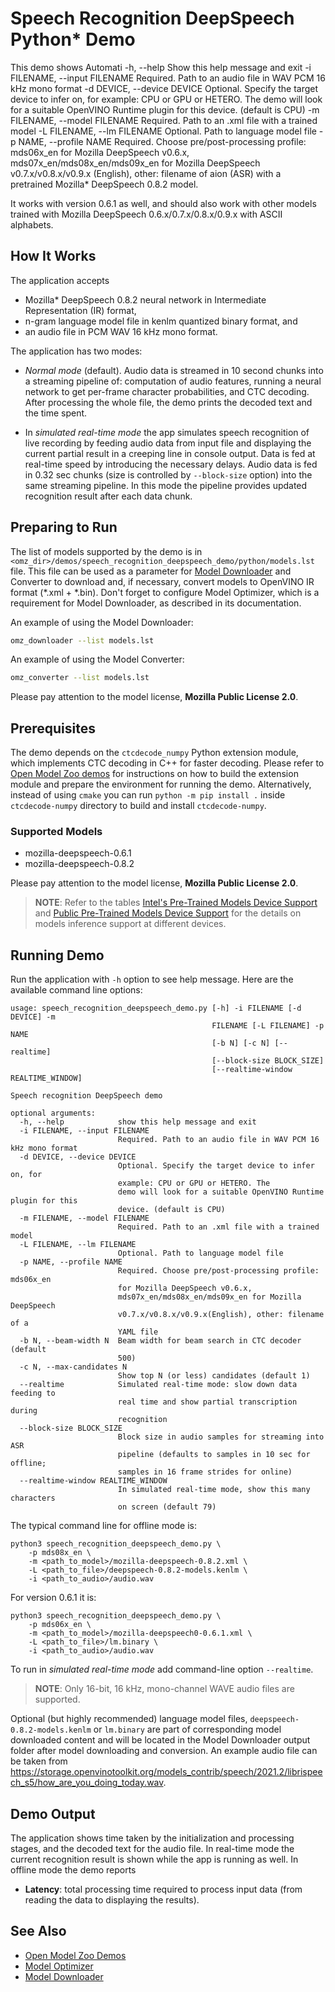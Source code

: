 # Speech Recognition DeepSpeech Python\* Demo

This demo shows Automati  -h, --help            Show this help message and exit
  -i FILENAME, --input FILENAME
                        Required. Path to an audio file in WAV PCM 16 kHz mono format
  -d DEVICE, --device DEVICE
                        Optional. Specify the target device to infer on, for example: CPU or GPU or HETERO. The demo will look for a suitable OpenVINO Runtime plugin for this device. (default is CPU)
  -m FILENAME, --model FILENAME
                        Required. Path to an .xml file with a trained model
  -L FILENAME, --lm FILENAME
                        Optional. Path to language model file
  -p NAME, --profile NAME
                        Required. Choose pre/post-processing profile: mds06x_en for Mozilla DeepSpeech v0.6.x, mds07x_en/mds08x_en/mds09x_en for Mozilla DeepSpeech v0.7.x/v0.8.x/v0.9.x (English), other: filename of aion (ASR) with a pretrained Mozilla\* DeepSpeech 0.8.2 model.

It works with version 0.6.1 as well, and should also work with other models trained with Mozilla DeepSpeech 0.6.x/0.7.x/0.8.x/0.9.x with ASCII alphabets.

## How It Works

The application accepts

* Mozilla\* DeepSpeech 0.8.2 neural network in Intermediate Representation (IR) format,
* n-gram language model file in kenlm quantized binary format, and
* an audio file in PCM WAV 16 kHz mono format.

The application has two modes:

 * *Normal mode* (default). Audio data is streamed in 10 second chunks into a streaming pipeline of: computation of audio features, running a neural network to get per-frame character probabilities, and CTC decoding. After processing the whole file, the demo prints the decoded text and the time spent.

 * In *simulated real-time mode* the app simulates speech recognition of live recording by feeding audio data from input file and displaying the current partial result in a creeping line in console output. Data is fed at real-time speed by introducing the necessary delays. Audio data is fed in 0.32 sec chunks (size is controlled by `--block-size` option) into the same streaming pipeline. In this mode the pipeline provides updated recognition result after each data chunk.

## Preparing to Run

The list of models supported by the demo is in `<omz_dir>/demos/speech_recognition_deepspeech_demo/python/models.lst` file.
This file can be used as a parameter for [Model Downloader](../../../tools/model_tools/README.md) and Converter to download and, if necessary, convert models to OpenVINO IR format (\*.xml + \*.bin).
Don't forget to configure Model Optimizer, which is a requirement for Model Downloader, as described in its documentation.

An example of using the Model Downloader:

```sh
omz_downloader --list models.lst
```

An example of using the Model Converter:

```sh
omz_converter --list models.lst
```

Please pay attention to the model license, **Mozilla Public License 2.0**.

## Prerequisites

The demo depends on the `ctcdecode_numpy` Python extension module, which implements CTC decoding in C++ for faster decoding.
Please refer to [Open Model Zoo demos](../../README.md) for instructions
on how to build the extension module and prepare the environment for running the demo.
Alternatively, instead of using `cmake` you can run `python -m pip install .` inside `ctcdecode-numpy` directory to build and install `ctcdecode-numpy`.

### Supported Models

* mozilla-deepspeech-0.6.1
* mozilla-deepspeech-0.8.2

Please pay attention to the model license, **Mozilla Public License 2.0**.

> **NOTE**: Refer to the tables [Intel's Pre-Trained Models Device Support](../../../models/intel/device_support.md) and [Public Pre-Trained Models Device Support](../../../models/public/device_support.md) for the details on models inference support at different devices.

## Running Demo

Run the application with `-h` option to see help message.
Here are the available command line options:

```
usage: speech_recognition_deepspeech_demo.py [-h] -i FILENAME [-d DEVICE] -m
                                             FILENAME [-L FILENAME] -p NAME
                                             [-b N] [-c N] [--realtime]
                                             [--block-size BLOCK_SIZE]
                                             [--realtime-window REALTIME_WINDOW]

Speech recognition DeepSpeech demo

optional arguments:
  -h, --help            show this help message and exit
  -i FILENAME, --input FILENAME
                        Required. Path to an audio file in WAV PCM 16 kHz mono format
  -d DEVICE, --device DEVICE
                        Optional. Specify the target device to infer on, for
                        example: CPU or GPU or HETERO. The
                        demo will look for a suitable OpenVINO Runtime plugin for this
                        device. (default is CPU)
  -m FILENAME, --model FILENAME
                        Required. Path to an .xml file with a trained model
  -L FILENAME, --lm FILENAME
                        Optional. Path to language model file
  -p NAME, --profile NAME
                        Required. Choose pre/post-processing profile: mds06x_en
                        for Mozilla DeepSpeech v0.6.x,
                        mds07x_en/mds08x_en/mds09x_en for Mozilla DeepSpeech
                        v0.7.x/v0.8.x/v0.9.x(English), other: filename of a
                        YAML file
  -b N, --beam-width N  Beam width for beam search in CTC decoder (default
                        500)
  -c N, --max-candidates N
                        Show top N (or less) candidates (default 1)
  --realtime            Simulated real-time mode: slow down data feeding to
                        real time and show partial transcription during
                        recognition
  --block-size BLOCK_SIZE
                        Block size in audio samples for streaming into ASR
                        pipeline (defaults to samples in 10 sec for offline;
                        samples in 16 frame strides for online)
  --realtime-window REALTIME_WINDOW
                        In simulated real-time mode, show this many characters
                        on screen (default 79)
```

The typical command line for offline mode is:

```shell
python3 speech_recognition_deepspeech_demo.py \
    -p mds08x_en \
    -m <path_to_model>/mozilla-deepspeech-0.8.2.xml \
    -L <path_to_file>/deepspeech-0.8.2-models.kenlm \
    -i <path_to_audio>/audio.wav
```

For version 0.6.1 it is:

```shell
python3 speech_recognition_deepspeech_demo.py \
    -p mds06x_en \
    -m <path_to_model>/mozilla-deepspeech0-0.6.1.xml \
    -L <path_to_file>/lm.binary \
    -i <path_to_audio>/audio.wav
```

To run in *simulated real-time mode* add command-line option `--realtime`.

> **NOTE**: Only 16-bit, 16 kHz, mono-channel WAVE audio files are supported.

Optional (but highly recommended) language model files, `deepspeech-0.8.2-models.kenlm` or `lm.binary` are part of corresponding model downloaded content and will be located in the Model Downloader output folder after model downloading and conversion.
An example audio file can be taken from https://storage.openvinotoolkit.org/models_contrib/speech/2021.2/librispeech_s5/how_are_you_doing_today.wav.

## Demo Output

The application shows time taken by the initialization and processing stages, and the decoded text for the audio file. In real-time mode the current recognition result is shown while the app is running as well.
In offline mode the demo reports

* **Latency**: total processing time required to process input data (from reading the data to displaying the results).

## See Also

* [Open Model Zoo Demos](../../README.md)
* [Model Optimizer](https://docs.openvino.ai/2023.0/openvino_docs_MO_DG_Deep_Learning_Model_Optimizer_DevGuide.html)
* [Model Downloader](../../../tools/model_tools/README.md)
